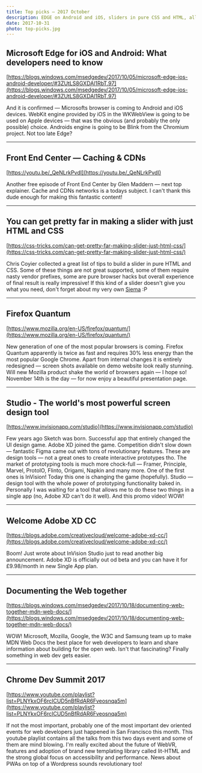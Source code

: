 ```yaml
---
title: Top picks — 2017 October
description: EDGE on Android and iOS, sliders in pure CSS and HTML, all about CDNs, Quantum by Firefox, InVision Studio, XD out of beta, MDN become the only source of truth and more!
date: 2017-10-31
photo: top-picks.jpg
---
```


## Microsoft Edge for iOS and Android: What developers need to know

[https://blogs.windows.com/msedgedev/2017/10/05/microsoft-edge-ios-android-developer/#3ZUtLS8GXDAl1RbT.97](https://blogs.windows.com/msedgedev/2017/10/05/microsoft-edge-ios-android-developer/#3ZUtLS8GXDAl1RbT.97)

And it is confirmed — Microsofts browser is coming to Android and iOS devices. WebKit engine provided by iOS in the WKWebView is going to be used on Apple devices — that was the obvious (and probably the only possible) choice. Androids engine is going to be Blink from the Chromium project. Not too late Edge?

- - -

## Front End Center — Caching & CDNs

[https://youtu.be/_QeNLrkPvdI](https://youtu.be/_QeNLrkPvdI)

Another free episode of Front End Center by Glen Maddern — next top explainer. Cache and CDNs networks is a todays subject. I can't thank this dude enough for making this fantastic content!

- - -

## You can get pretty far in making a slider with just HTML and CSS

[https://css-tricks.com/can-get-pretty-far-making-slider-just-html-css/](https://css-tricks.com/can-get-pretty-far-making-slider-just-html-css/)

Chris Coyier collected a great list of tips to build a slider in pure HTML and CSS. Some of these things are not great supported, some of them require nasty vendor prefixes, some are pure browser hacks but overall experience of final result is really impressive! If this kind of a slider doesn't give you what you need, don't forget about my very own [Siema](https://pawelgrzybek.com/siema/) :P

- - -

## Firefox Quantum

[https://www.mozilla.org/en-US/firefox/quantum/](https://www.mozilla.org/en-US/firefox/quantum/)

New generation of one of the most popular browsers is coming. Firefox Quantum apparently is twice as fast and requires 30% less energy than the most popular Google Chrome. Apart from internal changes it is entirely redesigned — screen shots available on demo website look really stunning. Will new Mozilla product shake the world of browsers again — I hope so! November 14th is the day — for now enjoy a beautiful presentation page.

- - -

## Studio - The world's most powerful screen design tool

[https://www.invisionapp.com/studio](https://www.invisionapp.com/studio)

Few years ago Sketch was born. Successful app that entirely changed the UI design game. Adobe XD joined the game. Competition didn't slow down — fantastic Figma came out with tons of revolutionary features. These are design tools — not a great ones to create interactive prototypes tho. The market of prototyping tools is much more chock-full — Framer, Principle, Marvel, ProtoIO, Flinto, Origami, Napkin and many more. One of the first ones is InVision! Today this one is changing the game (hopefully). Studio — design tool with the whole power of prototyping functionality baked in. Personally I was waiting for a tool that allows me to do these two things in a single app (no, Adobe XD can't do it well). And this promo video! WOW!

- - -

## Welcome Adobe XD CC

[https://blogs.adobe.com/creativecloud/welcome-adobe-xd-cc/](https://blogs.adobe.com/creativecloud/welcome-adobe-xd-cc/)

Boom! Just wrote about InVision Studio just to read another big announcement. Adobe XD is officially out od beta and you can have it for £9.98/month in new Single App plan.

- - -

## Documenting the Web together

[https://blogs.windows.com/msedgedev/2017/10/18/documenting-web-together-mdn-web-docs/](https://blogs.windows.com/msedgedev/2017/10/18/documenting-web-together-mdn-web-docs/)

WOW! Microsoft, Mozilla, Google, the W3C and Samsung team up to make MDN Web Docs the best place for web developers to learn and share information about building for the open web. Isn't that fascinating? Finally something in web dev gets easier.

- - -

## Chrome Dev Summit 2017

[https://www.youtube.com/playlist?list=PLNYkxOF6rcICUD5nBfRdAR6Fveosnqa5m](https://www.youtube.com/playlist?list=PLNYkxOF6rcICUD5nBfRdAR6Fveosnqa5m)

If not the most important, probably one of the most important dev oriented events for web developers just happened in San Francisco this month. This youtube playlist contains all the talks from this two days event and some of them are mind blowing. I'm really excited about the future of WebVR, features and adoption of brand new templating library called lit-HTML and the strong global focus on accessibility and performance. News about PWAs on top of a Wordpress sounds revolutionary too!
